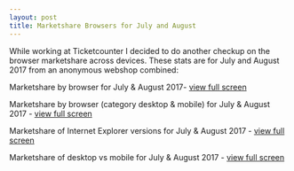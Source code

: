 ```yaml
---
layout: post
title: Marketshare Browsers for July and August
---
```


While working at Ticketcounter I decided to do another checkup on the browser marketshare across devices. These stats are for July and August 2017 from an anonymous webshop combined:

<amp-img width="724" height="421" sizes="100vw" src="https://i.imgur.com/Chp4zAU.png" alt="Marketshare by browser"></amp-img>
<span class="image__byline-span">Marketshare by browser for July & August 2017- <a href="https://i.imgur.com/Chp4zAU.png" class="image__byline-link">view full screen</a></span>

<amp-img width="894" height="434" sizes="100vw" src="https://i.imgur.com/qCzCBZi.png" alt="Marketshare by browser (category desktop & mobile)"></amp-img>
<span class="image__byline-span">Marketshare by browser (category desktop & mobile) for July & August 2017 - <a href="https://i.imgur.com/qCzCBZi.png" class="image__byline-link">view full screen</a></span>

<amp-img width="520" height="213" sizes="100vw" src="https://i.imgur.com/PzZ0CJ6.png" alt="Marketshare of Internet Explorer versions"></amp-img>
<span class="image__byline-span">Marketshare of Internet Explorer versions for July & August 2017 - <a href="https://i.imgur.com/PzZ0CJ6.png" class="image__byline-link">view full screen</a></span>

<amp-img width="812" height="284" sizes="100vw" src="https://i.imgur.com/aiu2MER.png" alt="Marketshare of desktop vs mobile"></amp-img>
<span class="image__byline-span">Marketshare of desktop vs mobile for July & August 2017 - <a href="https://i.imgur.com/aiu2MER.png" class="image__byline-link-link">view full screen</a></span>
